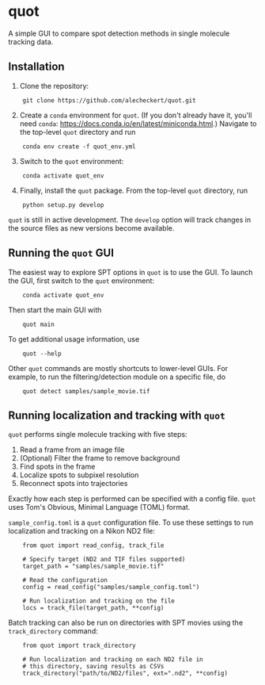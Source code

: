 # quot
A simple GUI to compare spot detection methods in single molecule tracking data.

## Installation

1. Clone the repository:
```
    git clone https://github.com/alecheckert/quot.git
```

2. Create a `conda` environment for `quot`. (If you don't already have it, you'll need `conda`: https://docs.conda.io/en/latest/miniconda.html.) Navigate to the top-level `quot` directory and run 

```
    conda env create -f quot_env.yml
```

3. Switch to the `quot` environment:

```
    conda activate quot_env
```

4. Finally, install the `quot` package. From the top-level `quot` directory, run

```
    python setup.py develop
```

`quot` is still in active development. The `develop` option  will track changes in the source files as new versions become available.

## Running the `quot` GUI

The easiest way to explore SPT options in `quot` is to use the GUI. To launch the GUI, first switch to the `quot` environment:

```
    conda activate quot_env
```

Then start the main GUI with

```
    quot main
```

To get additional usage information, use
```
    quot --help
```

Other `quot` commands are mostly shortcuts to lower-level GUIs. For example, to run the filtering/detection module on a specific file, do
```
    quot detect samples/sample_movie.tif
```

## Running localization and tracking with `quot`

`quot` performs single molecule tracking with five steps:

1. Read a frame from an image file
2. (Optional) Filter the frame to remove background
3. Find spots in the frame
4. Localize spots to subpixel resolution
5. Reconnect spots into trajectories

Exactly how each step is performed can be specified with a config file. `quot` uses Tom's Obvious, Minimal Language (TOML) format.

`sample_config.toml` is a `quot` configuration file. To use these settings to run localization and tracking on a Nikon ND2 file:

```
    from quot import read_config, track_file

    # Specify target (ND2 and TIF files supported)
    target_path = "samples/sample_movie.tif"

    # Read the configuration
    config = read_config("samples/sample_config.toml")

    # Run localization and tracking on the file
    locs = track_file(target_path, **config)
```

Batch tracking can also be run on directories with SPT movies using the `track_directory` command:

```
    from quot import track_directory

    # Run localization and tracking on each ND2 file in 
    # this directory, saving results as CSVs
    track_directory("path/to/ND2/files", ext=".nd2", **config)

```
